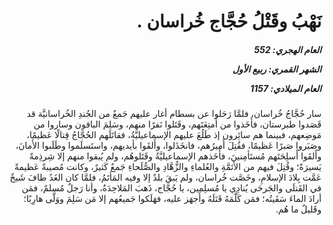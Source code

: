 <h1 dir="rtl">نَهْبُ وقَتْلُ حُجَّاج خُراسان .</h1>

<h5 dir="rtl">العام الهجري:  552

الشهر القمري: ربيع الأول

العام الميلادي: 1157</h5>

<p dir="rtl">سار حُجَّاجُ خُراسان، فلمَّا رَحَلوا عن بسطام أغار عليهم جَمعٌ من الجُندِ الخُراسانيَّة قد قَصَدوا طبرستان، فأَخَذوا من أَمتِعَتَهم، وقَتَلوا نَفرًا منهم، وسَلِمَ الباقون وساروا من مَوضِعهم، فبينما هم سائِرون إذ طَلُعَ عليهم الإسماعيليَّةُ، فقاتَلَهم الحُجَّاجُ قِتالًا عَظيمًا، وصَبَروا صَبرًا عَظيمًا، فقُتِلَ أَميرُهم، فانخَذَلوا، وأَلقَوا بأيديهم، واستَسلَموا وطَلَبوا الأَمانَ، وأَلقَوا أَسلِحَتَهم مُستَأمِنينَ، فأَخَذهم الإسماعيليَّةُ وقَتَلوهُم، ولم يُبقوا منهم إلا شِرذِمةً يَسيرَةً؛ وقُتِلَ فيهم من الأئمَّةِ والعُلماءِ والزُّهَّادِ والصُّلَحاءِ جَمعٌ كَثيرٌ، وكانت مُصيبةً عَظيمةً عَمَّت بِلادَ الإسلامِ، وخَصَّت خُراسان، ولم يَبقَ بلدٌ إلا وفيه المَأتَمُ، فلمَّا كان الغَدُ طافَ شَيخٌ في القَتلَى والجَرحَى يُنادِي يا مُسلِمين، يا حُجَّاج، ذَهبَ المَلاحِدَةُ، وأنا رَجلٌ مُسلمٌ، فمَن أرادَ الماءَ سَقَيتُه؛ فمَن كَلَّمَهُ قَتَلَهُ وأَجهَز عليه، فهَلَكوا جَميعُهم إلا مَن سَلِمَ ووَلَّى هارِبًا؛ وقَليلٌ ما هُم.</p></br>

